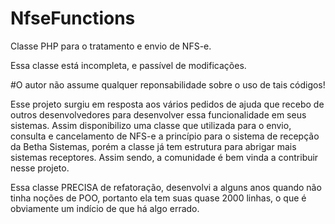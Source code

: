 # NfseFunctions
Classe PHP para o tratamento e envio de NFS-e.

Essa classe está incompleta, e passível de modificações. 

#O autor não assume qualquer reponsabilidade sobre o uso de tais códigos!

Esse projeto surgiu em resposta aos vários pedidos de ajuda que recebo de outros desenvolvedores para desenvolver essa funcionalidade em seus sistemas.
Assim disponibilizo uma classe que utilizada para o envio, consulta e cancelamento de NFS-e a princípio para o sistema de recepção da Betha Sistemas, porém a classe já tem estrutura para abrigar mais sistemas receptores.
Assim sendo, a comunidade é bem vinda a contribuir nesse projeto.

Essa classe PRECISA de refatoração, desenvolvi a alguns anos quando não tinha noções de POO, portanto ela tem suas quase 2000 linhas, o que é obviamente um indício de que há algo errado.
